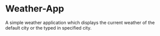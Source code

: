 # Weather-App

A simple weather application which displays the current weather of the default city or the typed in specified city. 
